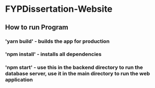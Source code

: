 # FYPDissertation-Website

## How to run Program

### 'yarn build' - builds the app for production

### 'npm install' - installs all dependencies

### 'npm start' - use this in the backend directory to run the database server, use it in the main directory to run the web application
